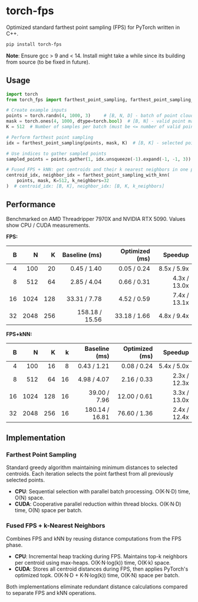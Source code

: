 # torch-fps

Optimized standard farthest point sampling (FPS) for PyTorch written in C++.

```bash
pip install torch-fps
```
**Note**: Ensure gcc > 9 and < 14. Install might take a while since its building from source (to be fixed in future). 

## Usage

```python
import torch
from torch_fps import farthest_point_sampling, farthest_point_sampling_with_knn

# Create example inputs
points = torch.randn(4, 1000, 3)     # [B, N, D] - batch of point clouds
mask = torch.ones(4, 1000, dtype=torch.bool)  # [B, N] - valid point mask
K = 512  # Number of samples per batch (must be <= number of valid points)

# Perform farthest point sampling
idx = farthest_point_sampling(points, mask, K)  # [B, K] - selected point indices

# Use indices to gather sampled points
sampled_points = points.gather(1, idx.unsqueeze(-1).expand(-1, -1, 3))  # [B, K, D]

# Fused FPS + kNN: get centroids and their k nearest neighbors in one pass
centroid_idx, neighbor_idx = farthest_point_sampling_with_knn(
    points, mask, K=512, k_neighbors=32
)  # centroid_idx: [B, K], neighbor_idx: [B, K, k_neighbors]
```

## Performance

Benchmarked on AMD Threadripper 7970X and NVIDIA RTX 5090. Values show CPU / CUDA measurements.

**FPS:**

| B  | N    | K   | Baseline (ms)   | Optimized (ms) | Speedup        |
|---:|-----:|----:|----------------:|---------------:|---------------:|
| 4  | 100  | 20  | 0.45 / 1.40     | 0.05 / 0.24    | 8.5x / 5.9x    |
| 8  | 512  | 64  | 2.85 / 4.04     | 0.66 / 0.31    | 4.3x / 13.0x   |
| 16 | 1024 | 128 | 33.31 / 7.78    | 4.52 / 0.59    | 7.4x / 13.1x   |
| 32 | 2048 | 256 | 158.18 / 15.56  | 33.18 / 1.66   | 4.8x / 9.4x    |

**FPS+kNN:**

| B  | N    | K   | k  | Baseline (ms)   | Optimized (ms) | Speedup        |
|---:|-----:|----:|---:|----------------:|---------------:|---------------:|
| 4  | 100  | 16  | 8  | 0.43 / 1.21     | 0.08 / 0.24    | 5.4x / 5.0x    |
| 8  | 512  | 64  | 16 | 4.98 / 4.07     | 2.16 / 0.33    | 2.3x / 12.3x   |
| 16 | 1024 | 128 | 16 | 39.00 / 7.96    | 12.00 / 0.61   | 3.3x / 13.0x   |
| 32 | 2048 | 256 | 16 | 180.14 / 16.81  | 76.60 / 1.36   | 2.4x / 12.4x   |

## Implementation

### Farthest Point Sampling
Standard greedy algorithm maintaining minimum distances to selected centroids. Each iteration selects the point farthest from all previously selected points.

- **CPU**: Sequential selection with parallel batch processing. O(K·N·D) time, O(N) space.
- **CUDA**: Cooperative parallel reduction within thread blocks. O(K·N·D) time, O(N) space per batch.

### Fused FPS + k-Nearest Neighbors
Combines FPS and kNN by reusing distance computations from the FPS phase.

- **CPU**: Incremental heap tracking during FPS. Maintains top-k neighbors per centroid using max-heaps. O(K·N·log(k)) time, O(K·k) space.
- **CUDA**: Stores all centroid distances during FPS, then applies PyTorch's optimized topk. O(K·N·D + K·N·log(k)) time, O(K·N) space per batch.

Both implementations eliminate redundant distance calculations compared to separate FPS and kNN operations.
